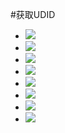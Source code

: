 #获取UDID

* ![](./IMG_7533.PNG)
* ![](./IMG_7534.PNG)
* ![](./IMG_7535.PNG)
* ![](./IMG_7536.PNG)
* ![](./IMG_7537.PNG)
* ![](./IMG_7538.PNG)
* ![](./IMG_7538_1.PNG)
* ![](./IMG_7539.PNG)
